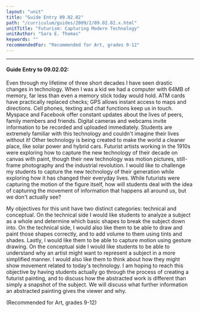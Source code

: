```yaml
---
layout: "unit"
title: "Guide Entry 09.02.02"
path: "/curriculum/guides/2009/2/09.02.02.x.html"
unitTitle: "Futurism: Capturing Modern Technology"
unitAuthor: "Sara E. Thomas"
keywords: ""
recommendedFor: "Recommended for Art, grades 9-12"
---
```

<body>
<hr/>
 <h4>
  Guide Entry to 09.02.02:
 </h4>
 Even through my lifetime of three short decades I have seen drastic changes in technology. When I was a kid we had a computer with 64MB of memory, far less than even a memory stick today would hold. ATM cards have practically replaced checks; GPS allows instant access to maps and directions. Cell phones, texting and chat functions keep us in touch. Myspace and Facebook offer constant updates about the lives of peers, family members and friends. Digital cameras and webcams invite information to be recorded and uploaded immediately. Students are extremely familiar with this technology and couldn't imagine their lives without it! Other technology is being created to make the world a cleaner place, like solar power and hybrid cars. Futurist artists working in the 1910s were exploring how to capture the new technology of their decade on canvas with paint, though their new technology was motion pictures, still-frame photography and the industrial revolution. I would like to challenge my students to capture the new technology of their generation while exploring how it has changed their everyday lives. While futurists were capturing the motion of the figure itself, how will students deal with the idea of capturing the movement of information that happens all around us, but we don't actually see?
<p>
  My objectives for this unit have two distinct categories: technical and conceptual. On the technical side I would like students to analyze a subject as a whole and determine which basic shapes to break the subject down into. On the technical side, I would also like them to be able to draw and paint those shapes correctly, and to add volume to them using tints and shades. Lastly, I would like them to be able to capture motion using gesture drawing. On the conceptual side I would like students to be able to understand why an artist might want to represent a subject in a more simplified manner. I would also like them to think about how they might show movement related to today's technology. I am hoping to reach this objective by having students actually go through the process of creating a futurist painting, and to discuss how the abstracted work is different than simply a snapshot of the subject. We will discuss what further information an abstracted painting gives the viewer and why.
 </p>
<p>
  (Recommended for Art, grades 9-12)
 </p>






</body>